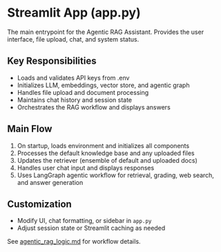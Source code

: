 # Streamlit App (app.py)

The main entrypoint for the Agentic RAG Assistant. Provides the user interface, file upload, chat, and system status.

## Key Responsibilities
- Loads and validates API keys from .env
- Initializes LLM, embeddings, vector store, and agentic graph
- Handles file upload and document processing
- Maintains chat history and session state
- Orchestrates the RAG workflow and displays answers

## Main Flow
1. On startup, loads environment and initializes all components
2. Processes the default knowledge base and any uploaded files
3. Updates the retriever (ensemble of default and uploaded docs)
4. Handles user chat input and displays responses
5. Uses LangGraph agentic workflow for retrieval, grading, web search, and answer generation

## Customization
- Modify UI, chat formatting, or sidebar in `app.py`
- Adjust session state or Streamlit caching as needed

See [agentic_rag_logic.md](./agentic_rag_logic.md) for workflow details.